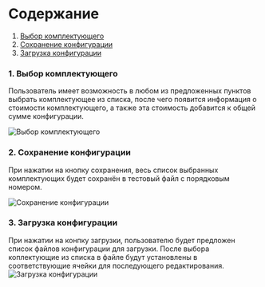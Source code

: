 ﻿# Содержание
1. [Выбор комплектующего](#1)
2. [Сохранение конфигурации](#2)
3. [Загрузка конфигурации](#3)

### 1. Выбор комплектующего<a name="1"></a>
Пользователь имеет возможность в любом из предложенных пунктов выбрать комплектующее из списка, после чего появится информация о стоимости комплектующего, а также эта стоимость добавится к общей сумме конфигурации.

![Выбор комплектующего](https://github.com/Notchik/PC-Configurator/blob/master/UML%20Diagrams/Actions/Action2.png)

### 2. Сохранение конфигурации<a name="2"></a>
При нажатии на кнопку сохранения, весь список выбранных комплектующих будет сохранён в тестовый файл с порядковым номером.

![Сохранение конфигурации](https://github.com/Notchik/PC-Configurator/blob/master/UML%20Diagrams/Actions/Action1.png)
  
### 3. Загрузка конфигурации<a name="3"></a>
При нажатии на конпку загрузки, пользователю будет предложен список файлов конфигурации для загрузки. После выбора коплектующие из списка в файле будут установлены в соответствующие ячейки для последующего редактирования.
![Загрузка конфигурации](https://github.com/Notchik/PC-Configurator/blob/master/UML%20Diagrams/Actions/Action3.png)
